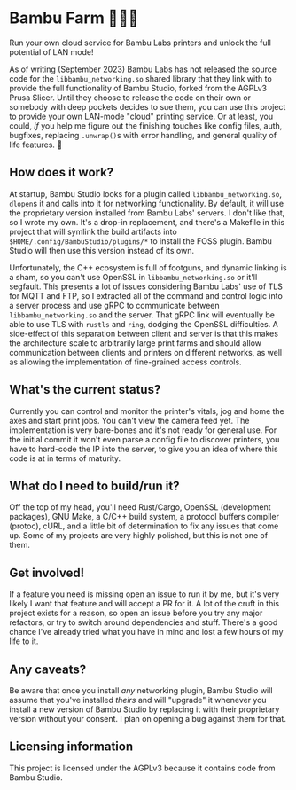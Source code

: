 # Bambu Farm 🧑🏽‍🌾

Run your own cloud service for Bambu Labs printers and unlock the full potential of LAN mode!

As of writing (September 2023) Bambu Labs has not released the source code for the `libbambu_networking.so` shared library that they link with to provide the full functionality of Bambu Studio, forked from the AGPLv3 Prusa Slicer. Until they choose to release the code on their own or somebody with deep pockets decides to sue them, you can use this project to provide your own LAN-mode "cloud" printing service. Or at least, you could, *if* you help me figure out the finishing touches like config files, auth, bugfixes, replacing `.unwrap()`s with error handling, and general quality of life features. 👀

## How does it work?

At startup, Bambu Studio looks for a plugin called `libbambu_networking.so`, `dlopen`s it and calls into it for networking functionality. By default, it will use the proprietary version installed from Bambu Labs' servers. I don't like that, so I wrote my own. It's a drop-in replacement, and there's a Makefile in this project that will symlink the build artifacts into `$HOME/.config/BambuStudio/plugins/*` to install the FOSS plugin. Bambu Studio will then use this version instead of its own.

Unfortunately, the C++ ecosystem is full of footguns, and dynamic linking is a sham, so you can't use OpenSSL in `libbambu_networking.so` or it'll segfault. This presents a lot of issues considering Bambu Labs' use of TLS for MQTT and FTP, so I extracted all of the command and control logic into a server process and use gRPC to communicate between `libbambu_networking.so` and the server. That gRPC link will eventually be able to use TLS with `rustls` and `ring`, dodging the OpenSSL difficulties. A side-effect of this separation between client and server is that this makes the architecture scale to arbitrarily large print farms and should allow communication between clients and printers on different networks, as well as allowing the implementation of fine-grained access controls.

## What's the current status?

Currently you can control and monitor the printer's vitals, jog and home the axes and start print jobs. You can't view the camera feed yet. The implementation is very bare-bones and it's not ready for general use. For the initial commit it won't even parse a config file to discover printers, you have to hard-code the IP into the server, to give you an idea of where this code is at in terms of maturity.

## What do I need to build/run it?

Off the top of my head, you'll need Rust/Cargo, OpenSSL (development packages), GNU Make, a C/C++ build system, a protocol buffers compiler (protoc), cURL, and a little bit of determination to fix any issues that come up. Some of my projects are very highly polished, but this is not one of them.

## Get involved!

If a feature you need is missing open an issue to run it by me, but it's very likely I want that feature and will accept a PR for it. A lot of the cruft in this project exists for a reason, so open an issue before you try any major refactors, or try to switch around dependencies and stuff. There's a good chance I've already tried what you have in mind and lost a few hours of my life to it.

## Any caveats?

Be aware that once you install *any* networking plugin, Bambu Studio will assume that you've installed *theirs* and will "upgrade" it whenever you install a new version of Bambu Studio by replacing it with their proprietary version without your consent. I plan on opening a bug against them for that.

## Licensing information

This project is licensed under the AGPLv3 because it contains code from Bambu Studio.
